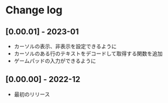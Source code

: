# Change log

## [0.00.01] - 2023-01
- カーソルの表示、非表示を設定できるように
- カーソルのある行のテキストをデコードして取得する関数を追加
- ゲームパッドの入力ができるように

## [0.00.00] - 2022-12
- 最初のリリース
